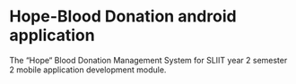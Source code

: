 # Hope-Blood Donation android application
The “Hope“ Blood Donation Management System for SLIIT year 2 semester 2 mobile application development module.
